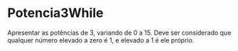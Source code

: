 # Potencia3While
Apresentar as potências de 3, variando de 0 a 15. Deve ser considerado que qualquer número elevado a zero é 1, e elevado a 1 é ele próprio. 
